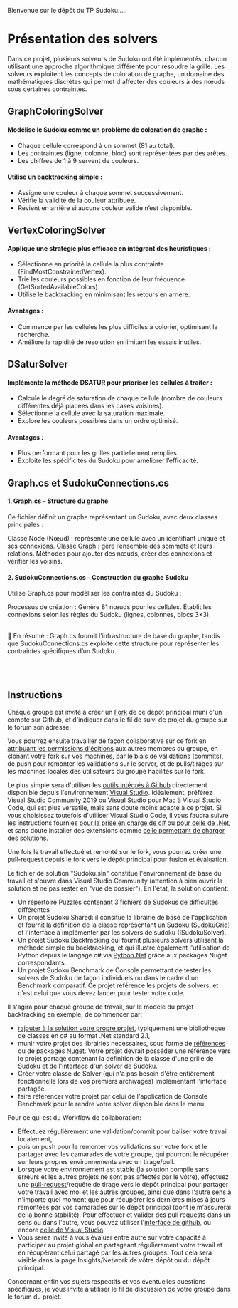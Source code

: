 Bienvenue sur le dépôt du TP Sudoku.....

# Présentation des solvers

Dans ce projet, plusieurs solveurs de Sudoku ont été implémentés, chacun utilisant une approche algorithmique différente pour résoudre la grille. Les solveurs exploitent les concepts de coloration de graphe, un domaine des mathématiques discrètes qui permet d'affecter des couleurs à des nœuds sous certaines contraintes.

## GraphColoringSolver
#### Modélise le Sudoku comme un problème de coloration de graphe :
- Chaque cellule correspond à un sommet (81 au total).
- Les contraintes (ligne, colonne, bloc) sont représentées par des arêtes.
- Les chiffres de 1 à 9 servent de couleurs.
#### Utilise un backtracking simple :
- Assigne une couleur à chaque sommet successivement.
- Vérifie la validité de la couleur attribuée.
- Revient en arrière si aucune couleur valide n’est disponible.

## VertexColoringSolver
#### Applique une stratégie plus efficace en intégrant des heuristiques :
- Sélectionne en priorité la cellule la plus contrainte (FindMostConstrainedVertex).
- Trie les couleurs possibles en fonction de leur fréquence (GetSortedAvailableColors).
- Utilise le backtracking en minimisant les retours en arrière.
#### Avantages :
- Commence par les cellules les plus difficiles à colorier, optimisant la recherche.
- Améliore la rapidité de résolution en limitant les essais inutiles.

## DSaturSolver 
#### Implémente la méthode DSATUR pour prioriser les cellules à traiter :
- Calcule le degré de saturation de chaque cellule (nombre de couleurs différentes déjà placées dans les cases voisines).
- Sélectionne la cellule avec la saturation maximale.
- Explore les couleurs possibles dans un ordre optimisé.
#### Avantages :
- Plus performant pour les grilles partiellement remplies.
- Exploite les spécificités du Sudoku pour améliorer l’efficacité.


## Graph.cs et SudokuConnections.cs 

#### 1. Graph.cs – Structure du graphe
Ce fichier définit un graphe représentant un Sudoku, avec deux classes principales :

Classe Node (Nœud) : représente une cellule avec un identifiant unique et ses connexions.
Classe Graph : gère l’ensemble des sommets et leurs relations.
Méthodes pour ajouter des nœuds, créer des connexions et vérifier les voisins.
#### 2. SudokuConnections.cs – Construction du graphe Sudoku
Utilise Graph.cs pour modéliser les contraintes du Sudoku :

Processus de création :
Génère 81 nœuds pour les cellules.
Établit les connexions selon les règles du Sudoku (lignes, colonnes, blocs 3×3).

<br>
🔹 En résumé : Graph.cs fournit l’infrastructure de base du graphe, tandis que SudokuConnections.cs exploite cette structure pour représenter les contraintes spécifiques d’un Sudoku.


<br><br>






## Instructions
Chaque groupe est invité à créer un [Fork](https://docs.github.com/en/get-started/quickstart/fork-a-repo) de ce dépôt principal muni d'un compte sur Github, et d'indiquer dans le fil de suivi de projet du groupe sur le forum son adresse. 

Vous pourrez ensuite travailler de façon collaborative sur ce fork  en  [attribuant les permissions d'éditions](https://docs.github.com/en/account-and-profile/setting-up-and-managing-your-github-user-account/managing-access-to-your-personal-repositories/inviting-collaborators-to-a-personal-repository) aux autres membres du groupe, en clonant votre fork sur vos machines, par le biais de validations (commits), de push pour remonter les validations sur le server, et de pulls/tirages sur les machines locales des utilisateurs du groupe habilités sur le fork. 

Le plus simple sera d'utiliser les [outils intégrés à Github](https://docs.microsoft.com/fr-fr/visualstudio/version-control/git-with-visual-studio?view=vs-2019) directement disponible depuis l'environnement [Visual Studio](https://visualstudio.microsoft.com/fr/downloads/). Idéalement, préférez Visual Studio Community 2019 ou Visual Studio pour Mac à Visual Studio Code, qui est plus versatile, mais sans doute moins adapté à ce projet. Si vous choisissez toutefois d'utiliser Visual Studio Code, il vous faudra suivre les instructions fournies [pour la prise en charge de c#](https://code.visualstudio.com/docs/languages/csharp) ou [pour celle de .Net](https://code.visualstudio.com/docs/languages/dotnet), et sans doute installer des extensions comme [celle permettant de charger des solutions](https://marketplace.visualstudio.com/items?itemName=fernandoescolar.vscode-solution-explorer). 

Une fois le travail effectué et remonté sur le fork, vous pourrez créer une pull-request depuis le fork vers le dépôt principal pour fusion et évaluation.

Le fichier de solution "Sudoku.sln" constitue l'environnement de base du travail et s'ouvre dans Visual Studio Community (attention à bien ouvrir la solution et ne pas rester en "vue de dossier").
En l'état, la solution contient:
- Un répertoire Puzzles contenant 3 fichiers de Sudokus de difficultés différentes
- Un projet Sudoku.Shared: il consitue la librairie de base de l'application et fournit la définition de la classe représentant un Sudoku (SudokuGrid) et l'interface à implémenter par les solvers de sudoku (ISudokuSolver).
- Un projet Sudoku.Backtracking qui fournit plusieurs solvers utilisant la méthode simple du backtracking, et qui illustre également l'utilisation de Python depuis le langage c# via  [Python.Net](https://pythonnet.github.io/) grâce aux packages Nuget correspondants.
- Un projet Sudoku.Benchmark de Console permettant de tester les solvers de Sudoku de façon individuels ou dans le cadre d'un Benchmark comparatif. Ce projet référence les projets de solvers, et c'est celui que vous devez lancer pour tester votre code.

Il s'agira pour chaque groupe de travail, sur le modèle du projet backtracking en exemple, de commencer par:

- [rajouter à la solution votre propre projet](https://docs.microsoft.com/fr-fr/visualstudio/get-started/tutorial-projects-solutions?view=vs-2019), typiquement une bibliothèque de classes en c# au format .Net standard 2.1,
- munir votre projet des librairies nécessaires, sous forme de [références](https://docs.microsoft.com/fr-fr/visualstudio/ide/managing-references-in-a-project?view=vs-2019) ou de packages [Nuget](https://docs.microsoft.com/fr-fr/nuget/consume-packages/install-use-packages-visual-studio). Votre projet devrait posséder une référence vers le projet partagé contenant la définition de la classe d'une grille de Sudoku et de l'interface d'un solver de Sudoku.
- Créer votre classe de Solver (qui n'a pas besoin d'être entièrement fonctionnelle lors de vos premiers archivages) implémentant l'interface partagée.
- faire référencer votre projet par celui de l'application de Console Benchmark pour le rendre votre solver disponible dans le menu.

Pour ce qui est du Workflow de collaboration:

- Effectuez régulièrement une validation/commit pour baliser votre travail localement,
- puis un push pour le remonter vos validations sur votre fork et le partager avec les camarades de votre groupe, qui pourront le récupérer sur leurs propres environnements avec un tirage/pull.
- Lorsque votre environnement est stable (la solution compile sans erreurs et les autres projets ne sont pas affectés par le vôtre), effectuez une [pull-request](https://docs.github.com/en/github/collaborating-with-pull-requests/proposing-changes-to-your-work-with-pull-requests/about-pull-requests)/requête de tirage vers le dépôt principal pour partager votre travail avec moi et les autres groupes, ainsi que dans l'autre sens à n'importe quel moment que pour récupérer les dernières mises à jours remontées par vos camarades sur le dépôt principal (dont je m'assurerai de la bonne stabilité). Pour effectuer et valider des pull requests dans un sens ou dans l'autre, vous pouvez utiliser l'[interface de github](https://docs.github.com/en/github/collaborating-with-pull-requests/proposing-changes-to-your-work-with-pull-requests/creating-a-pull-request-from-a-fork), ou encore [celle de Visual Studio](https://visualstudio.developpez.com/actu/261500/Pull-Requests-pour-Visual-Studio-une-fonctionnalite-collaborative-devoilee-avec-Visual-Studio-2019-pour-gerer-les-demandes-de-tirage-dans-l-EDI/).
- Vous serez invité à vous évaluer entre autre sur votre capacité à participer au projet global en partageant régulièrement votre travail et en récupérant celui partagé par les autres groupes. Tout cela sera visible dans la page Insights/Network de vôtre dépôt ou du dépôt principal.

Concernant enfin vos sujets respectifs et vos éventuelles questions spécifiques, je vous invite à utiliser le fil de discussion de votre groupe dans le forum du projet.





